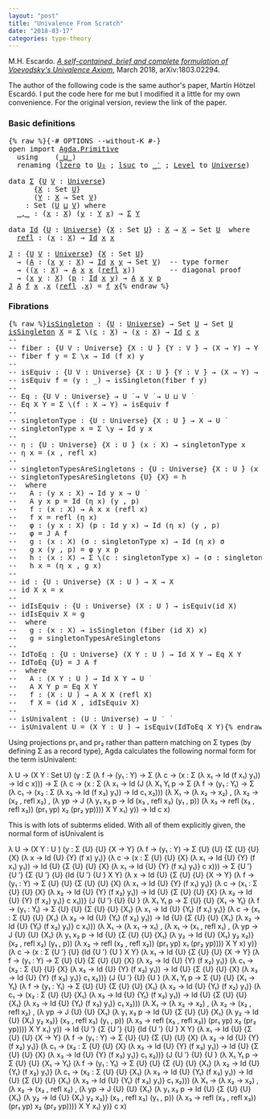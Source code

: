 ```yaml
---
layout: "post"
title: "Univalence From Scratch"
date: "2018-03-17"
categories: type-theory
---
```


M.H. Escardo. [*A self-contained, brief and complete formulation of Voevodsky's
Univalence Axiom*](https://arxiv.org/abs/1803.02294), March 2018, arXiv:1803.02294.

The author of the following code is the same author's paper, Martín Hötzel
Escardó. I put the code here for me but I modified it a little for my own
convenience. For the original version, review the link of the paper.

### Basic definitions

<pre class="Agda">{% raw %}<a id="521" class="Symbol">{-#</a> <a id="525" class="Keyword">OPTIONS</a> <a id="533" class="Option">--without-K</a> <a id="545" class="Symbol">#-}</a>
<a id="549" class="Keyword">open</a> <a id="554" class="Keyword">import</a> <a id="561" href="Agda.Primitive.html" class="Module">Agda.Primitive</a>
  <a id="578" class="Keyword">using</a>    <a id="587" class="Symbol">(</a><a id="588" href="Agda.Primitive.html#_%E2%8A%94_" class="Primitive Operator">_⊔_</a><a id="591" class="Symbol">)</a>
  <a id="595" class="Keyword">renaming</a> <a id="604" class="Symbol">(</a><a id="605" href="Agda.Primitive.html#lzero" class="Primitive">lzero</a> <a id="611" class="Symbol">to</a> <a id="614" href="Agda.Primitive.html#lzero" class="Primitive">U₀</a> <a id="617" class="Symbol">;</a> <a id="619" href="Agda.Primitive.html#lsuc" class="Primitive">lsuc</a> <a id="624" class="Symbol">to</a> <a id="627" href="Agda.Primitive.html#lsuc" class="Primitive">_′</a> <a id="630" class="Symbol">;</a> <a id="632" href="Agda.Primitive.html#Level" class="Postulate">Level</a> <a id="638" class="Symbol">to</a> <a id="641" href="Agda.Primitive.html#Level" class="Postulate">Universe</a><a id="649" class="Symbol">)</a>

<a id="652" class="Keyword">data</a> <a id="Σ" href="{% endraw %}{% link _posts/2018-03-17-univalence-from-scratch.md %}{% raw %}#%CE%A3" class="Datatype">Σ</a> <a id="659" class="Symbol">{</a><a id="660" href="{% endraw %}{% link _posts/2018-03-17-univalence-from-scratch.md %}{% raw %}#660" class="Bound">U</a> <a id="662" href="{% endraw %}{% link _posts/2018-03-17-univalence-from-scratch.md %}{% raw %}#662" class="Bound">V</a> <a id="664" class="Symbol">:</a> <a id="666" href="Agda.Primitive.html#Universe" class="Postulate">Universe</a><a id="674" class="Symbol">}</a>
      <a id="682" class="Symbol">{</a><a id="683" href="{% endraw %}{% link _posts/2018-03-17-univalence-from-scratch.md %}{% raw %}#683" class="Bound">X</a> <a id="685" class="Symbol">:</a> <a id="687" class="PrimitiveType">Set</a> <a id="691" href="{% endraw %}{% link _posts/2018-03-17-univalence-from-scratch.md %}{% raw %}#660" class="Bound">U</a><a id="692" class="Symbol">}</a>
      <a id="700" class="Symbol">(</a><a id="701" href="{% endraw %}{% link _posts/2018-03-17-univalence-from-scratch.md %}{% raw %}#701" class="Bound">Y</a> <a id="703" class="Symbol">:</a> <a id="705" href="{% endraw %}{% link _posts/2018-03-17-univalence-from-scratch.md %}{% raw %}#683" class="Bound">X</a> <a id="707" class="Symbol">→</a> <a id="709" class="PrimitiveType">Set</a> <a id="713" href="{% endraw %}{% link _posts/2018-03-17-univalence-from-scratch.md %}{% raw %}#662" class="Bound">V</a><a id="714" class="Symbol">)</a>
    <a id="720" class="Symbol">:</a> <a id="722" class="PrimitiveType">Set</a> <a id="726" class="Symbol">(</a><a id="727" href="{% endraw %}{% link _posts/2018-03-17-univalence-from-scratch.md %}{% raw %}#660" class="Bound">U</a> <a id="729" href="Agda.Primitive.html#_%E2%8A%94_" class="Primitive Operator">⊔</a> <a id="731" href="{% endraw %}{% link _posts/2018-03-17-univalence-from-scratch.md %}{% raw %}#662" class="Bound">V</a><a id="732" class="Symbol">)</a> <a id="734" class="Keyword">where</a>
  <a id="Σ._,_" href="{% endraw %}{% link _posts/2018-03-17-univalence-from-scratch.md %}{% raw %}#%CE%A3._%2C_" class="InductiveConstructor Operator">_,_</a> <a id="746" class="Symbol">:</a> <a id="748" class="Symbol">(</a><a id="749" href="{% endraw %}{% link _posts/2018-03-17-univalence-from-scratch.md %}{% raw %}#749" class="Bound">x</a> <a id="751" class="Symbol">:</a> <a id="753" href="{% endraw %}{% link _posts/2018-03-17-univalence-from-scratch.md %}{% raw %}#683" class="Bound">X</a><a id="754" class="Symbol">)</a> <a id="756" class="Symbol">(</a><a id="757" href="{% endraw %}{% link _posts/2018-03-17-univalence-from-scratch.md %}{% raw %}#757" class="Bound">y</a> <a id="759" class="Symbol">:</a> <a id="761" href="{% endraw %}{% link _posts/2018-03-17-univalence-from-scratch.md %}{% raw %}#701" class="Bound">Y</a> <a id="763" href="{% endraw %}{% link _posts/2018-03-17-univalence-from-scratch.md %}{% raw %}#749" class="Bound">x</a><a id="764" class="Symbol">)</a> <a id="766" class="Symbol">→</a> <a id="768" href="{% endraw %}{% link _posts/2018-03-17-univalence-from-scratch.md %}{% raw %}#%CE%A3" class="Datatype">Σ</a> <a id="770" href="{% endraw %}{% link _posts/2018-03-17-univalence-from-scratch.md %}{% raw %}#701" class="Bound">Y</a>

<a id="773" class="Keyword">data</a> <a id="Id" href="{% endraw %}{% link _posts/2018-03-17-univalence-from-scratch.md %}{% raw %}#Id" class="Datatype">Id</a> <a id="781" class="Symbol">{</a><a id="782" href="{% endraw %}{% link _posts/2018-03-17-univalence-from-scratch.md %}{% raw %}#782" class="Bound">U</a> <a id="784" class="Symbol">:</a> <a id="786" href="Agda.Primitive.html#Universe" class="Postulate">Universe</a><a id="794" class="Symbol">}</a> <a id="796" class="Symbol">{</a><a id="797" href="{% endraw %}{% link _posts/2018-03-17-univalence-from-scratch.md %}{% raw %}#797" class="Bound">X</a> <a id="799" class="Symbol">:</a> <a id="801" class="PrimitiveType">Set</a> <a id="805" href="{% endraw %}{% link _posts/2018-03-17-univalence-from-scratch.md %}{% raw %}#782" class="Bound">U</a><a id="806" class="Symbol">}</a> <a id="808" class="Symbol">:</a> <a id="810" href="{% endraw %}{% link _posts/2018-03-17-univalence-from-scratch.md %}{% raw %}#797" class="Bound">X</a> <a id="812" class="Symbol">→</a> <a id="814" href="{% endraw %}{% link _posts/2018-03-17-univalence-from-scratch.md %}{% raw %}#797" class="Bound">X</a> <a id="816" class="Symbol">→</a> <a id="818" class="PrimitiveType">Set</a> <a id="822" href="{% endraw %}{% link _posts/2018-03-17-univalence-from-scratch.md %}{% raw %}#782" class="Bound">U</a>  <a id="825" class="Keyword">where</a>
  <a id="Id.refl" href="{% endraw %}{% link _posts/2018-03-17-univalence-from-scratch.md %}{% raw %}#Id.refl" class="InductiveConstructor">refl</a> <a id="838" class="Symbol">:</a> <a id="840" class="Symbol">(</a><a id="841" href="{% endraw %}{% link _posts/2018-03-17-univalence-from-scratch.md %}{% raw %}#841" class="Bound">x</a> <a id="843" class="Symbol">:</a> <a id="845" href="{% endraw %}{% link _posts/2018-03-17-univalence-from-scratch.md %}{% raw %}#797" class="Bound">X</a><a id="846" class="Symbol">)</a> <a id="848" class="Symbol">→</a> <a id="850" href="{% endraw %}{% link _posts/2018-03-17-univalence-from-scratch.md %}{% raw %}#Id" class="Datatype">Id</a> <a id="853" href="{% endraw %}{% link _posts/2018-03-17-univalence-from-scratch.md %}{% raw %}#841" class="Bound">x</a> <a id="855" href="{% endraw %}{% link _posts/2018-03-17-univalence-from-scratch.md %}{% raw %}#841" class="Bound">x</a>

<a id="J" href="{% endraw %}{% link _posts/2018-03-17-univalence-from-scratch.md %}{% raw %}#J" class="Function">J</a> <a id="860" class="Symbol">:</a> <a id="862" class="Symbol">{</a><a id="863" href="{% endraw %}{% link _posts/2018-03-17-univalence-from-scratch.md %}{% raw %}#863" class="Bound">U</a> <a id="865" href="{% endraw %}{% link _posts/2018-03-17-univalence-from-scratch.md %}{% raw %}#865" class="Bound">V</a> <a id="867" class="Symbol">:</a> <a id="869" href="Agda.Primitive.html#Universe" class="Postulate">Universe</a><a id="877" class="Symbol">}</a> <a id="879" class="Symbol">{</a><a id="880" href="{% endraw %}{% link _posts/2018-03-17-univalence-from-scratch.md %}{% raw %}#880" class="Bound">X</a> <a id="882" class="Symbol">:</a> <a id="884" class="PrimitiveType">Set</a> <a id="888" href="{% endraw %}{% link _posts/2018-03-17-univalence-from-scratch.md %}{% raw %}#863" class="Bound">U</a><a id="889" class="Symbol">}</a>
  <a id="893" class="Symbol">→</a> <a id="895" class="Symbol">(</a><a id="896" href="{% endraw %}{% link _posts/2018-03-17-univalence-from-scratch.md %}{% raw %}#896" class="Bound">A</a> <a id="898" class="Symbol">:</a> <a id="900" class="Symbol">(</a><a id="901" href="{% endraw %}{% link _posts/2018-03-17-univalence-from-scratch.md %}{% raw %}#901" class="Bound">x</a> <a id="903" href="{% endraw %}{% link _posts/2018-03-17-univalence-from-scratch.md %}{% raw %}#903" class="Bound">y</a> <a id="905" class="Symbol">:</a> <a id="907" href="{% endraw %}{% link _posts/2018-03-17-univalence-from-scratch.md %}{% raw %}#880" class="Bound">X</a><a id="908" class="Symbol">)</a> <a id="910" class="Symbol">→</a> <a id="912" href="{% endraw %}{% link _posts/2018-03-17-univalence-from-scratch.md %}{% raw %}#Id" class="Datatype">Id</a> <a id="915" href="{% endraw %}{% link _posts/2018-03-17-univalence-from-scratch.md %}{% raw %}#901" class="Bound">x</a> <a id="917" href="{% endraw %}{% link _posts/2018-03-17-univalence-from-scratch.md %}{% raw %}#903" class="Bound">y</a> <a id="919" class="Symbol">→</a> <a id="921" class="PrimitiveType">Set</a> <a id="925" href="{% endraw %}{% link _posts/2018-03-17-univalence-from-scratch.md %}{% raw %}#865" class="Bound">V</a><a id="926" class="Symbol">)</a>  <a id="929" class="Comment">-- type former</a>
  <a id="946" class="Symbol">→</a> <a id="948" class="Symbol">((</a><a id="950" href="{% endraw %}{% link _posts/2018-03-17-univalence-from-scratch.md %}{% raw %}#950" class="Bound">x</a> <a id="952" class="Symbol">:</a> <a id="954" href="{% endraw %}{% link _posts/2018-03-17-univalence-from-scratch.md %}{% raw %}#880" class="Bound">X</a><a id="955" class="Symbol">)</a> <a id="957" class="Symbol">→</a> <a id="959" href="{% endraw %}{% link _posts/2018-03-17-univalence-from-scratch.md %}{% raw %}#896" class="Bound">A</a> <a id="961" href="{% endraw %}{% link _posts/2018-03-17-univalence-from-scratch.md %}{% raw %}#950" class="Bound">x</a> <a id="963" href="{% endraw %}{% link _posts/2018-03-17-univalence-from-scratch.md %}{% raw %}#950" class="Bound">x</a> <a id="965" class="Symbol">(</a><a id="966" href="{% endraw %}{% link _posts/2018-03-17-univalence-from-scratch.md %}{% raw %}#Id.refl" class="InductiveConstructor">refl</a> <a id="971" href="{% endraw %}{% link _posts/2018-03-17-univalence-from-scratch.md %}{% raw %}#950" class="Bound">x</a><a id="972" class="Symbol">))</a>        <a id="982" class="Comment">-- diagonal proof</a>
  <a id="1002" class="Symbol">→</a> <a id="1004" class="Symbol">(</a><a id="1005" href="{% endraw %}{% link _posts/2018-03-17-univalence-from-scratch.md %}{% raw %}#1005" class="Bound">x</a> <a id="1007" href="{% endraw %}{% link _posts/2018-03-17-univalence-from-scratch.md %}{% raw %}#1007" class="Bound">y</a> <a id="1009" class="Symbol">:</a> <a id="1011" href="{% endraw %}{% link _posts/2018-03-17-univalence-from-scratch.md %}{% raw %}#880" class="Bound">X</a><a id="1012" class="Symbol">)</a> <a id="1014" class="Symbol">(</a><a id="1015" href="{% endraw %}{% link _posts/2018-03-17-univalence-from-scratch.md %}{% raw %}#1015" class="Bound">p</a> <a id="1017" class="Symbol">:</a> <a id="1019" href="{% endraw %}{% link _posts/2018-03-17-univalence-from-scratch.md %}{% raw %}#Id" class="Datatype">Id</a> <a id="1022" href="{% endraw %}{% link _posts/2018-03-17-univalence-from-scratch.md %}{% raw %}#1005" class="Bound">x</a> <a id="1024" href="{% endraw %}{% link _posts/2018-03-17-univalence-from-scratch.md %}{% raw %}#1007" class="Bound">y</a><a id="1025" class="Symbol">)</a> <a id="1027" class="Symbol">→</a> <a id="1029" href="{% endraw %}{% link _posts/2018-03-17-univalence-from-scratch.md %}{% raw %}#896" class="Bound">A</a> <a id="1031" href="{% endraw %}{% link _posts/2018-03-17-univalence-from-scratch.md %}{% raw %}#1005" class="Bound">x</a> <a id="1033" href="{% endraw %}{% link _posts/2018-03-17-univalence-from-scratch.md %}{% raw %}#1007" class="Bound">y</a> <a id="1035" href="{% endraw %}{% link _posts/2018-03-17-univalence-from-scratch.md %}{% raw %}#1015" class="Bound">p</a>
<a id="1037" href="{% endraw %}{% link _posts/2018-03-17-univalence-from-scratch.md %}{% raw %}#J" class="Function">J</a> <a id="1039" href="{% endraw %}{% link _posts/2018-03-17-univalence-from-scratch.md %}{% raw %}#1039" class="Bound">A</a> <a id="1041" href="{% endraw %}{% link _posts/2018-03-17-univalence-from-scratch.md %}{% raw %}#1041" class="Bound">f</a> <a id="1043" href="{% endraw %}{% link _posts/2018-03-17-univalence-from-scratch.md %}{% raw %}#1043" class="Bound">x</a> <a id="1045" class="DottedPattern Symbol">.</a><a id="1046" href="{% endraw %}{% link _posts/2018-03-17-univalence-from-scratch.md %}{% raw %}#1043" class="DottedPattern Bound">x</a> <a id="1048" class="Symbol">(</a><a id="1049" href="{% endraw %}{% link _posts/2018-03-17-univalence-from-scratch.md %}{% raw %}#Id.refl" class="InductiveConstructor">refl</a> <a id="1054" class="DottedPattern Symbol">.</a><a id="1055" href="{% endraw %}{% link _posts/2018-03-17-univalence-from-scratch.md %}{% raw %}#1043" class="DottedPattern Bound">x</a><a id="1056" class="Symbol">)</a> <a id="1058" class="Symbol">=</a> <a id="1060" href="{% endraw %}{% link _posts/2018-03-17-univalence-from-scratch.md %}{% raw %}#1041" class="Bound">f</a> <a id="1062" href="{% endraw %}{% link _posts/2018-03-17-univalence-from-scratch.md %}{% raw %}#1043" class="Bound">x</a>{% endraw %}</pre>

### Fibrations

<pre class="Agda">{% raw %}<a id="isSingleton" href="{% endraw %}{% link _posts/2018-03-17-univalence-from-scratch.md %}{% raw %}#isSingleton" class="Function">isSingleton</a> <a id="1117" class="Symbol">:</a> <a id="1119" class="Symbol">{</a><a id="1120" href="{% endraw %}{% link _posts/2018-03-17-univalence-from-scratch.md %}{% raw %}#1120" class="Bound">U</a> <a id="1122" class="Symbol">:</a> <a id="1124" href="Agda.Primitive.html#Universe" class="Postulate">Universe</a><a id="1132" class="Symbol">}</a> <a id="1134" class="Symbol">→</a> <a id="1136" class="PrimitiveType">Set</a> <a id="1140" href="{% endraw %}{% link _posts/2018-03-17-univalence-from-scratch.md %}{% raw %}#1120" class="Bound">U</a> <a id="1142" class="Symbol">→</a> <a id="1144" class="PrimitiveType">Set</a> <a id="1148" href="{% endraw %}{% link _posts/2018-03-17-univalence-from-scratch.md %}{% raw %}#1120" class="Bound">U</a>
<a id="1150" href="{% endraw %}{% link _posts/2018-03-17-univalence-from-scratch.md %}{% raw %}#isSingleton" class="Function">isSingleton</a> <a id="1162" href="{% endraw %}{% link _posts/2018-03-17-univalence-from-scratch.md %}{% raw %}#1162" class="Bound">X</a> <a id="1164" class="Symbol">=</a> <a id="1166" href="{% endraw %}{% link _posts/2018-03-17-univalence-from-scratch.md %}{% raw %}#%CE%A3" class="Datatype">Σ</a> <a id="1168" class="Symbol">\(</a><a id="1170" href="{% endraw %}{% link _posts/2018-03-17-univalence-from-scratch.md %}{% raw %}#1170" class="Bound">c</a> <a id="1172" class="Symbol">:</a> <a id="1174" href="{% endraw %}{% link _posts/2018-03-17-univalence-from-scratch.md %}{% raw %}#1162" class="Bound">X</a><a id="1175" class="Symbol">)</a> <a id="1177" class="Symbol">→</a> <a id="1179" class="Symbol">(</a><a id="1180" href="{% endraw %}{% link _posts/2018-03-17-univalence-from-scratch.md %}{% raw %}#1180" class="Bound">x</a> <a id="1182" class="Symbol">:</a> <a id="1184" href="{% endraw %}{% link _posts/2018-03-17-univalence-from-scratch.md %}{% raw %}#1162" class="Bound">X</a><a id="1185" class="Symbol">)</a> <a id="1187" class="Symbol">→</a> <a id="1189" href="{% endraw %}{% link _posts/2018-03-17-univalence-from-scratch.md %}{% raw %}#Id" class="Datatype">Id</a> <a id="1192" href="{% endraw %}{% link _posts/2018-03-17-univalence-from-scratch.md %}{% raw %}#1170" class="Bound">c</a> <a id="1194" href="{% endraw %}{% link _posts/2018-03-17-univalence-from-scratch.md %}{% raw %}#1180" class="Bound">x</a>
<a id="1196" class="Comment">--</a>
<a id="1199" class="Comment">-- fiber : {U V : Universe} {X : U ̇} {Y : V ̇} → (X → Y) → Y → U ⊔ V ̇</a>
<a id="1271" class="Comment">-- fiber f y = Σ \x → Id (f x) y</a>
<a id="1304" class="Comment">--</a>
<a id="1307" class="Comment">-- isEquiv : {U V : Universe} {X : U ̇} {Y : V ̇} → (X → Y) → U ⊔ V ̇</a>
<a id="1377" class="Comment">-- isEquiv f = (y : _) → isSingleton(fiber f y)</a>
<a id="1425" class="Comment">--</a>
<a id="1428" class="Comment">-- Eq : {U V : Universe} → U ̇ → V ̇ → U ⊔ V ̇</a>
<a id="1475" class="Comment">-- Eq X Y = Σ \(f : X → Y) → isEquiv f</a>
<a id="1514" class="Comment">--</a>
<a id="1517" class="Comment">-- singletonType : {U : Universe} {X : U ̇} → X → U ̇</a>
<a id="1571" class="Comment">-- singletonType x = Σ \y → Id y x</a>
<a id="1606" class="Comment">--</a>
<a id="1609" class="Comment">-- η : {U : Universe} {X : U ̇} (x : X) → singletonType x</a>
<a id="1667" class="Comment">-- η x = (x , refl x)</a>
<a id="1689" class="Comment">--</a>
<a id="1692" class="Comment">-- singletonTypesAreSingletons : {U : Universe} {X : U ̇} (x : X) → isSingleton(singletonType x)</a>
<a id="1789" class="Comment">-- singletonTypesAreSingletons {U} {X} = h</a>
<a id="1832" class="Comment">--  where</a>
<a id="1842" class="Comment">--   A : (y x : X) → Id y x → U ̇</a>
<a id="1876" class="Comment">--   A y x p = Id (η x) (y , p)</a>
<a id="1908" class="Comment">--   f : (x : X) → A x x (refl x)</a>
<a id="1942" class="Comment">--   f x = refl (η x)</a>
<a id="1964" class="Comment">--   φ : (y x : X) (p : Id y x) → Id (η x) (y , p)</a>
<a id="2015" class="Comment">--   φ = J A f</a>
<a id="2030" class="Comment">--   g : (x : X) (σ : singletonType x) → Id (η x) σ</a>
<a id="2082" class="Comment">--   g x (y , p) = φ y x p</a>
<a id="2109" class="Comment">--   h : (x : X) → Σ \(c : singletonType x) → (σ : singletonType x) → Id c σ</a>
<a id="2186" class="Comment">--   h x = (η x , g x)</a>
<a id="2209" class="Comment">--</a>
<a id="2212" class="Comment">-- id : {U : Universe} (X : U ̇) → X → X</a>
<a id="2253" class="Comment">-- id X x = x</a>
<a id="2267" class="Comment">--</a>
<a id="2270" class="Comment">-- idIsEquiv : {U : Universe} (X : U ̇) → isEquiv(id X)</a>
<a id="2326" class="Comment">-- idIsEquiv X = g</a>
<a id="2345" class="Comment">--  where</a>
<a id="2355" class="Comment">--   g : (x : X) → isSingleton (fiber (id X) x)</a>
<a id="2403" class="Comment">--   g = singletonTypesAreSingletons</a>
<a id="2440" class="Comment">--</a>
<a id="2443" class="Comment">-- IdToEq : {U : Universe} (X Y : U ̇) → Id X Y → Eq X Y</a>
<a id="2500" class="Comment">-- IdToEq {U} = J A f</a>
<a id="2522" class="Comment">--  where</a>
<a id="2532" class="Comment">--   A : (X Y : U ̇) → Id X Y → U ̇</a>
<a id="2568" class="Comment">--   A X Y p = Eq X Y</a>
<a id="2590" class="Comment">--   f : (X : U ̇) → A X X (refl X)</a>
<a id="2626" class="Comment">--   f X = (id X , idIsEquiv X)</a>
<a id="2658" class="Comment">--</a>
<a id="2661" class="Comment">-- isUnivalent : (U : Universe) → U ′ ̇</a>
<a id="2701" class="Comment">-- isUnivalent U = (X Y : U ̇) → isEquiv(IdToEq X Y)</a>{% endraw %}</pre>

Using projections pr₁ and pr₂ rather than pattern matching on Σ types
(by defining Σ as a record type), Agda calculates the following normal
form for the term isUnivalent:

λ U → (X Y : Set U) (y : Σ (λ f → (y₁ : Y) → Σ (λ c →
(x : Σ (λ x₁ → Id (f x₁) y₁)) → Id c x))) →
Σ (λ c → (x : Σ (λ x₁ → Id (J (λ X₁ Y₁ p → Σ (λ f →
(y₁ : Y₁) → Σ (λ c₁ → (x₂ : Σ (λ x₃ → Id (f x₃) y₁)) → Id c₁ x₂)))
(λ X₁ → (λ x₂ → x₂) , (λ x₂ → (x₂ , refl x₂) , (λ yp → J (λ y₁ x₃ p →
Id (x₃ , refl x₃) (y₁ , p)) (λ x₃ → refl (x₃ , refl x₃))
(pr₁ yp) x₂ (pr₂ yp)))) X Y x₁) y)) → Id c x)

This is with lots of subterms elided. With all of them explicitly
given, the normal form of isUnivalent is

λ U → (X Y : U ̇) (y : Σ {U} {U} {X → Y} (λ f → (y₁ : Y) → Σ {U} {U}
{Σ {U} {U} {X} (λ x → Id {U} {Y} (f x) y₁)} (λ c → (x : Σ {U} {U} {X}
(λ x₁ → Id {U} {Y} (f x₁) y₁)) → Id {U} {Σ {U} {U} {X} (λ x₁ → Id {U} {Y}
(f x₁) y₁)} c x))) → Σ {U ′} {U ′} {Σ {U ′} {U} {Id {U ′} {U ̇} X Y}
(λ x → Id {U} {Σ {U} {U} {X → Y} (λ f → (y₁ : Y) → Σ {U} {U}
{Σ {U} {U} {X} (λ x₁ → Id {U} {Y} (f x₁) y₁)} (λ c → (x₁ : Σ {U} {U} {X}
(λ x₂ → Id {U} {Y} (f x₂) y₁)) → Id {U} {Σ {U} {U} {X} (λ x₂ → Id {U} {Y}
(f x₂) y₁)} c x₁))} (J {U ′} {U} {U ̇} (λ X₁ Y₁ p → Σ {U} {U} {X₁ → Y₁}
(λ f → (y₁ : Y₁) → Σ {U} {U} {Σ {U} {U} {X₁} (λ x₁ → Id {U} {Y₁} (f x₁) y₁)}
(λ c → (x₁ : Σ {U} {U} {X₁} (λ x₂ → Id {U} {Y₁} (f x₂) y₁)) → Id {U}
{Σ {U} {U} {X₁} (λ x₂ → Id {U} {Y₁} (f x₂) y₁)} c x₁))) (λ X₁ → (λ x₁ → x₁)
, (λ x₁ → (x₁ , refl x₁) , (λ yp → J {U} {U} {X₁} (λ y₁ x₂ p → Id {U}
{Σ {U} {U} {X₁} (λ y₂ → Id {U} {X₁} y₂ x₂)} (x₂ , refl x₂) (y₁ , p))
(λ x₂ → refl (x₂ , refl x₂)) (pr₁ yp) x₁ (pr₂ yp)))) X Y x) y)} (λ c →
(x : Σ {U ′} {U} {Id {U ′} {U ̇} X Y} (λ x₁ → Id {U} {Σ {U} {U} {X → Y}
(λ f → (y₁ : Y) → Σ {U} {U} {Σ {U} {U} {X} (λ x₂ → Id {U} {Y} (f x₂) y₁)}
(λ c₁ → (x₂ : Σ {U} {U} {X} (λ x₃ → Id {U} {Y} (f x₃) y₁)) → Id {U}
{Σ {U} {U} {X} (λ x₃ → Id {U} {Y} (f x₃) y₁)} c₁ x₂))} (J {U ′} {U} {U ̇}
(λ X₁ Y₁ p → Σ {U} {U} {X₁ → Y₁} (λ f → (y₁ : Y₁) → Σ {U} {U} {Σ {U} {U}
{X₁} (λ x₂ → Id {U} {Y₁} (f x₂) y₁)} (λ c₁ → (x₂ : Σ {U} {U} {X₁} (λ x₃ →
Id {U} {Y₁} (f x₃) y₁)) → Id {U} {Σ {U} {U} {X₁} (λ x₃ → Id {U} {Y₁} (f x₃)
y₁)} c₁ x₂))) (λ X₁ → (λ x₂ → x₂) , (λ x₂ → (x₂ , refl x₂) , (λ yp → J {U}
{U} {X₁} (λ y₁ x₃ p → Id {U} {Σ {U} {U} {X₁} (λ y₂ → Id {U} {X₁} y₂ x₃)}
(x₃ , refl x₃) (y₁ , p)) (λ x₃ → refl (x₃ , refl x₃)) (pr₁ yp) x₂ (pr₂ yp))))
X Y x₁) y)) → Id {U ′} {Σ {U ′} {U} {Id {U ′} {U ̇} X Y} (λ x₁ → Id {U}
{Σ {U} {U} {X → Y} (λ f → (y₁ : Y) → Σ {U} {U} {Σ {U} {U} {X} (λ x₂ →
Id {U} {Y} (f x₂) y₁)} (λ c₁ → (x₂ : Σ {U} {U} {X} (λ x₃ → Id {U} {Y} (f x₃)
y₁)) → Id {U} {Σ {U} {U} {X} (λ x₃ → Id {U} {Y} (f x₃) y₁)} c₁ x₂))}
(J {U ′} {U} {U ̇} (λ X₁ Y₁ p → Σ {U} {U} {X₁ → Y₁} (λ f → (y₁ : Y₁) →
Σ {U} {U} {Σ {U} {U} {X₁} (λ x₂ → Id {U} {Y₁} (f x₂) y₁)} (λ c₁ →
(x₂ : Σ {U} {U} {X₁} (λ x₃ → Id {U} {Y₁} (f x₃) y₁)) → Id {U} {Σ {U} {U} {X₁}
(λ x₃ → Id {U} {Y₁} (f x₃) y₁)} c₁ x₂))) (λ X₁ → (λ x₂ → x₂) , (λ x₂ → (x₂ ,
refl x₂) , (λ yp → J {U} {U} {X₁} (λ y₁ x₃ p → Id {U} {Σ {U} {U} {X₁}
(λ y₂ → Id {U} {X₁} y₂ x₃)} (x₃ , refl x₃) (y₁ , p)) (λ x₃ → refl (x₃ ,
refl x₃)) (pr₁ yp) x₂ (pr₂ yp)))) X Y x₁) y)} c x)

